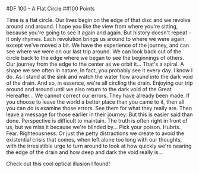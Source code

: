 #DF 100 - A Flat Circle
##100 Points

Time is a flat circle. Our lives begin on the edge of that disc and we revolve around and around. I hope you like the view from where you're sitting, because you're going to see it again and again. But history doesn't repeat - it only rhymes. Each revolution brings us around to where we were again, except we've moved a bit. We have the experience of the journey, and can see where we were on our last trip around. We can look back out of the circle back to the edge where we began to see the beginnings of others. Our journey from the edge to the center as we orbit it... That's a spiral. A shape we see often in nature. In fact, you probably see it every day. I know I do. As I stand at the sink and watch the water flow around into the dark void of the drain. And so, in essence, we're all circling the drain. Enjoying our trip around and around until we also return to the dark void of the Great Hereafter... We cannot correct our errors. They have already been made. If you choose to leave the world a better place than you came to it, then all you can do is examine those errors. See them for what they really are. Then leave a message for those earlier in their journey. But this is easier said than done. Perspective is difficult to maintain. The truth is often right in front of us, but we miss it because we're blinded by... Pick your poison. Hubris. Fear. Righteousness. Or just the petty distractions we create to avoid the existential crisis that comes, when left alone too long with our thoughts, with the irresistible urge to turn around to look at how quickly we're nearing the edge of the drain and how deep and dark the void really is...

Check out this cool optical illusion I found! 
